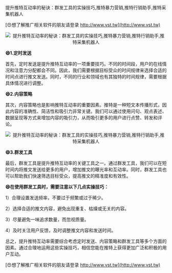 提升推特互动率的秘诀：群发工具的实操技巧,推特暴力营销,推特行销助手,推特采集机器人

[😍想了解推广相关软件的朋友请登录 http://www.vst.tw](http://www.vst.tw)

 <center><img src="https://vst.tw/MP4/tuiguang/png/3.png" alt="提升推特互动率的秘诀：群发工具的实操技巧,推特暴力营销,推特行销助手,推特采集机器人"></center>

**😄1.定时发送**

首先，定时发送是提升推特互动率的一项重要技巧。不同的时间段，用户的在线情况和注意力分配都会不同。因此，我们需要根据目标受众的时间规律来选择合适的时间点进行推文发送。同时，不同的行业和领域也有其独特的时间规律，需要根据具体情况进行调整。

**😄2.内容策略**

其次，内容策略也是影响推特互动率的重要因素。推特是一种短文本传播形式，因此内容的准确性、简洁性和吸引力非常关键。我们可以通过使用问句、观点表述、数据呈现等方式来增加内容的吸引力，从而吸引更多的用户进行点赞、转发和评论。

 <center><img src="https://vst.tw/MP4/tuiguang/png/5.png" alt="提升推特互动率的秘诀：群发工具的实操技巧,推特暴力营销,推特行销助手,推特采集机器人"></center>

**😄3.群发工具**

最后，群发工具是提升推特互动率的关键工具之一。通过群发工具，我们可以在短时间内将推文发送给更多的用户，增加推文的曝光率和互动率。同时，群发工具也可以帮助我们快速筛选目标受众，提高推文的精准度和有效性。

**😄在使用群发工具时，需要注意以下几点实操技巧：**

1）合理设置发送频率，不要过于频繁或过于稀少。

2）选择合适的推文内容，避免出现重复、枯燥或无关的内容。

3）尽量避免一味追求数量，而忽视质量。

4）及时关注用户反馈，及时调整推文内容和发送时间。

总之，提升推特互动率需要综合考虑定时发送、内容策略和群发工具等多个方面的因素。通过合理地运用这些实操技巧，相信您能在推特上获得更加广泛和积极的用户互动。

[😍想了解推广相关软件的朋友请登录 http://www.vst.tw](http://www.vst.tw)



